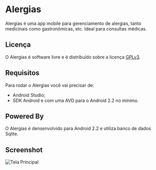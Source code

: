 Alergias
======
Alergias é uma app mobile para gerenciamento de alergias, tanto medicinais como gastronômicas, etc. Ideal para consultas médicas.

Licença
-------
O Alergias é software livre e é distribuído sobre a licença [GPLv3](http://www.gnu.org/licenses/gpl-3.0.html).

Requisitos
----------
Para rodar o Alergias você vai precisar de:

 - Android Studio;
 - SDK Android e com uma AVD para o Android 2.2 no mínimo.

Powered By
----------
O Alergias é densenvolvido para Android 2.2 e utiliza banco de dados Sqlite.

Screenshot
----------

![Tela Principal](http://www.diegoramos.info/dashBoard[pt-br].png)
